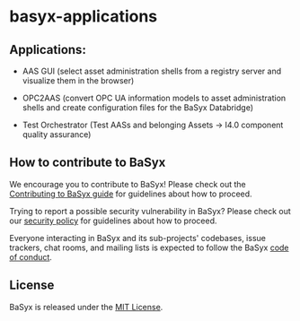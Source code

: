 # basyx-applications

## Applications:

- AAS GUI (select asset administration shells from a registry server and visualize them in the browser)

- OPC2AAS (convert OPC UA information models to asset administration shells and create configuration files for the BaSyx Databridge)

- Test Orchestrator (Test AASs and belonging Assets -> I4.0 component quality assurance)

## How to contribute to BaSyx

We encourage you to contribute to BaSyx! Please check out the [Contributing to BaSyx guide](https://github.com/eclipse-basyx/basyx-applications/blob/main/.github/CONTRIBUTING.md) for guidelines about how to proceed.

Trying to report a possible security vulnerability in BaSyx? Please check out our [security policy](https://github.com/eclipse-basyx/basyx-applications/security/policy) for guidelines about how to proceed.

Everyone interacting in BaSyx and its sub-projects' codebases, issue trackers, chat rooms, and mailing lists is expected to follow the BaSyx [code of conduct](https://github.com/eclipse-basyx/basyx-applications?tab=coc-ov-file#readme).

## License

BaSyx is released under the [MIT License](https://opensource.org/licenses/MIT).
